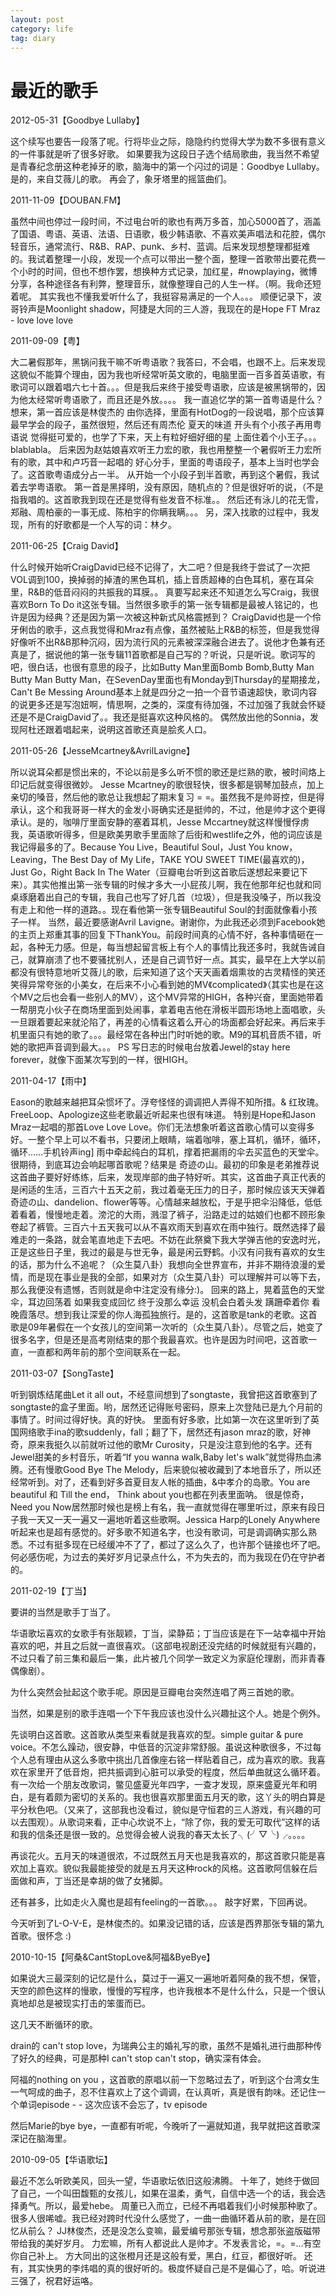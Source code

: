 ```yaml
---
layout: post
category: life
tag: diary
---
```


最近的歌手
===

2012-05-31【Goodbye Lullaby】

这个续写也要告一段落了呢。行将毕业之际，隐隐约约觉得大学为数不多很有意义的一件事就是听了很多好歌。
如果要我为这段日子选个结局歌曲，我当然不希望是青春纪念册这种老掉牙的歌，脑海中的第一个闪过的词是：Goodbye Lullaby。是的，来自艾薇儿的歌。
再会了，象牙塔里的摇篮曲们。

2011-11-09【DOUBAN.FM】

虽然中间也停过一段时间，不过电台听的歌也有两万多首，加心5000首了，涵盖了国语、粤语、英语、法语、日语歌，极少韩语歌、不喜欢美声唱法和花腔，偶尔轻音乐，通常流行、R&B、RAP、punk、乡村、蓝调。后来发现想整理都挺难的。我试着整理一小段，发现一个点可以带出一整个面，整理一首歌带出要花费一个小时的时间，但也不想作罢，想换种方式记录，加红星，#nowplaying，微博分享，各种途径各有利弊，整理音乐，就像整理自己的人生一样。（啊。我命还短着呢。
其实我也不懂我爱听什么了，我挺容易满足的一个人。。。
顺便记录下，波哥铃声是Moonlight shadow，阿捷是大同的三人游，我现在的是Hope FT Mraz - love love love

2011-09-09【粤】

大二暑假那年，黑锅问我干嘛不听粤语歌？我答曰，不会唱，也跟不上。后来发现这貌似不能算个理由，因为我也听经常听英文歌的，电脑里面一百多首英语歌，有歌词可以跟着唱六七十首。。。但是我后来终于接受粤语歌，应该是被黑锅带的，因为他太经常听粤语歌了，而且还是外放。。。。
我一直追忆学的第一首粤语是什么？想来，第一首应该是林俊杰的 由你选择，里面有HotDog的一段说唱，那个应该算最早学会的段子，虽然很短，然后还有周杰伦 夏天的味道 开头有个小孩子再用粤语说 觉得挺可爱的，也学了下来，天上有粒好细好细的星 上面住着个小王子。。。blablabla。
后来因为赵姑娘喜欢听王力宏的歌，我也用整整一个暑假听王力宏所有的歌，其中和卢巧音一起唱的 好心分手，里面的粤语段子，基本上当时也学会了。这首歌粤语成分占一半。
从开始一个小段子到半首歌，再到这个暑假，我试着去学粤语歌。
第一首是黑择明，没有原因，随机点的？但是很好听的说，（不是指我唱的。这首歌我到现在还是觉得有些发音不标准。。
然后还有泳儿的花无雪，郑融、周柏豪的一事无成、陈柏宇的你瞒我瞒。。。
另，深入找歌的过程中，我发现，所有的好歌都是一个人写的词：林夕。

2011-06-25【Craig David】

什么时候开始听CraigDavid已经不记得了，大二吧？但是我终于尝试了一次把VOL调到100，换掉弱的掉渣的黑色耳机，插上音质超棒的白色耳机，塞在耳朵里，R&B的低音闷闷的共振我的耳膜。。
真要写起来还不知道怎么写Craig，我很喜欢Born To Do it这张专辑。当然很多歌手的第一张专辑都是最被人铭记的，也许是因为经典？还是因为第一次被这种新式风格震撼到？
CraigDavid也是一个伶牙俐齿的歌手，这点我觉得和Mraz有点像，虽然被贴上R&B的标签，但是我觉得好像听不出R&B那种沉闷，因为流行风的元素被深深融合进去了。说他才色兼有还真是了，据说他的第一张专辑11首歌都是自己写的？听说，只是听说。歌词写的吧，很白话，也很有意思的段子，比如Butty Man里面Bomb Bomb,Butty Man Butty Man Butty Man，在SevenDay里面也有Monday到Thursday的星期接龙，Can't Be Messing Around基本上就是四分之一拍一个音节语速超快，歌词内容的说更多还是写泡妞啊，情思啊，之类的，深度有待加强，不过加强了我就会怀疑还是不是CraigDavid了。。我还是挺喜欢这种风格的。
偶然放出他的Sonnia，发现阿杜还跟着唱起来，说明这首歌还真是脍炙人口。

2011-05-26【JesseMcartney&AvrilLavigne】

所以说耳朵都是惯出来的，不论以前是多么听不惯的歌还是烂熟的歌，被时间烙上印记后就变得很微妙。
Jesse Mcartney的歌很轻快，很多都是钢琴加鼓点，加上亲切的嗓音，然后他的歌总让我想起了期末复习 = =。虽然我不是帅哥控，但是得承认，这个和我哥哥一样大的金发小哥确实还是挺帅的，不过，他是帅才这个更得承认。是的，咖啡厅里面安静的塞着耳机，Jesse Mccartney就这样慢慢俘虏我，英语歌听得多，但是欧美男歌手里面除了后街和westlife之外，他的词应该是我记得最多的了。Because You Live，Beautiful Soul，Just You know，Leaving，The Best Day of My Life，TAKE YOU SWEET TIME(最喜欢的)，Just Go，Right Back In The Water（豆瓣电台听到这首歌后遂想起来要记下来）。其实他推出第一张专辑的时候才多大一小屁孩儿啊，我在他那年纪也就和同桌琢磨着出自己的专辑，我自己也写了好几首（垃圾），但是我没嗓子，所以我没有走上和他一样的道路。。现在看他第一张专辑Beautiful Soul的封面就像看小孩子一样。
当然，最近要感谢Avril Lavigne。谢谢你，为此我还必须到Facebook她的主页上郑重其事的回复下ThankYou。前段时间真的心情不好，各种事情砸在一起，各种无力感。但是，每当想起留言板上有个人的事情比我还多时，我就告诫自己，就算崩溃了也不要骚扰别人，还是自己调节好一点。其实，最早在上大学以前都没有很特意地听艾薇儿的歌，后来知道了这个天天画着烟熏妆的古灵精怪的笑还笑得异常夸张的小美女，在后来不小心看到她的MV《complicated》（其实也是在这个MV之后也会看一些别人的MV），这个MV异常的HIGH，各种兴奋，里面她带着一帮朋克小伙子在商场里面到处闹事，拿着电吉他在滑板半圆形场地上面唱歌，头一旦跟着要起来就沦陷了，再差的心情看这着么开心的场面都会好起来。再后来手机里面只有她的歌了。。。最经常在各种出门时听她的歌。M9的耳机音质不错，听她的歌把声音调到最大。。。
PS 写日志的时候电台放着Jewel的stay here forever，就像下面某次写到的一样，很HIGH。

2011-04-17【雨中】

Eason的歌越来越把耳朵惯坏了。浮夸怪怪的调调把人弄得不知所措。& 红玫瑰。
FreeLoop、Apologize这些老歌最近听起来也很有味道。
特别是Hope和Jason Mraz一起唱的那首Love Love Love。你们无法想象听着这首歌心情可以变得多好。一整个早上可以不看书，只要闭上眼睛，端着咖啡，塞上耳机，循环，循环，循环……手机铃声ing]
雨中牵起纯白的耳机，撑着把漏雨的伞去买蓝色的天堂伞。很期待，到底耳边会响起哪首歌呢？结果是 奇迹の山。最初的印象是老弟推荐说这首曲子要好好练练，后来，发现岸部的曲子特好听。其实，这首曲子真正代表的是闲适的生活，三百六十五天之前，我过着毫无压力的日子，那时候应该天天弹着奇迹の山、dandelion、flower等等。心情越来越放松，于是乎把伞沿降低，低低着看着，慢慢地走着。滂沱的大雨，溅湿了裤子，沿路走过的姑娘们也都不顾形象卷起了裤管。三百六十五天我可以从不喜欢雨天到喜欢在雨中独行。既然选择了最难走的一条路，就会笔直地走下去吧。不妨在此祭奠下我大学弹吉他的安逸时光，正是这些日子里，我过的最是与世无争，最是闲云野鹤。小汉有问我有喜欢的女生的话，那为什么不追呢？（众生莫八卦）我想向全世界宣布，并非不期待浪漫的爱情，而是现在事业是我的全部，如果对方（众生莫八卦）可以理解并可以等下去，那么我便没有遗憾，否则就是命中注定没有缘分:)。
回来的路上，晃着蓝色的天堂伞，耳边回荡着 如果我变成回忆 终于没那么幸运 没机会白着头发 蹒跚牵着你 看晚霞落尽。想到我让深爱的你人海孤独旅行。是的，这首歌是tank的老歌。这首歌是09年暑假在一个女孩儿的空间第一次听的（众生莫八卦）。尽管之后，她变了很多名字，但是还是高考刚结束的那个我最喜欢。也许是因为时间吧，这首歌一直，一直都和两年前的那个空间联系在一起。

2011-03-07【SongTaste】

听到钢炼结尾曲Let it all out，不经意间想到了songtaste，我曾把这首歌塞到了songtaste的盒子里面。哟，居然还记得账号密码，原来上次登陆已是九个月前的事情了。时间过得好快。真的好快。
里面有好多歌，比如第一次在这里听到了英国网络歌手ina的歌suddenly，fall；翻了下，居然还有jason mraz的歌，好神奇，原来我挺久以前就听过他的歌Mr Curosity，只是没注意到他的名字。还有Jewel甜美的乡村音乐，听着“If you wanna walk,Baby let's walk”就觉得热血沸腾。还有慢歌Good Bye The Melody，后来貌似被收藏到了本地音乐了，所以还经常听到。对了，还看到好多首夏目友人帐的插曲，&中孝介的岛歌。You are beautiful 和 Till the end， Think about you也都在列表里面呐。
很是惊奇，Need you Now居然那时候也是榜上有名，我一直就觉得在哪里听过，原来有段日子我一天又一天一遍又一遍地听着这些歌啊。Jessica Harp的Lonely Anywhere听起来也是超有感觉的。好多歌不知道名字，也没有歌词，可是调调确实那么熟悉。不过有挺多现在已经缓冲不了了，都过了这么久了，也许那个链接也坏了吧。何必感伤呢，为过去的美好岁月记录点什么，不为失去的，而为我现在仍在守护者的。

2011-02-19【丁当】

要讲的当然是歌手丁当了。

华语歌坛喜欢的女歌手有张靓颖，丁当，梁静茹；丁当应该是在下一站幸福中开始喜欢的吧，并且之后就一直很喜欢。（这部电视剧还没完结的时候就挺有兴趣的，不过只看了前三集和最后一集，此片被几个同学一致定义为家庭伦理剧，而非青春偶像剧）。

为什么突然会扯起这个歌手呢。原因是豆瓣电台突然连唱了两三首她的歌。

当然，如果是别的歌手连唱一个下午我应该也没什么兴趣扯这个人。她是个例外。

先谈明白这首歌。这首歌从类型来看就是我喜欢的型。simple guitar & pure voice。不怎么躁动，很安静，中低音的沉淀非常舒服。虽说这种歌很多，不过每个人总有理由从这么多歌中挑出几首像座右铭一样贴着自己，成为喜欢的歌。我喜欢在家里开了低音炮，把共振调到心脏可以承受的程度，然后单曲就这么循环着。有一次给一个朋友改歌词，鳖见盛夏光年四字，一查才发现，原来盛夏光年和明白，是有着颇为密切的关系的。我也很喜欢那里面五月天的歌，这丫头的明白算是平分秋色吧。（又来了，这部我也没看过，貌似是守恒君的三人游戏，有兴趣的可以去围观）。从歌词来看，正中心坎说不上，“除了你，我的爱无可取代”这样的话和我的信条还是很一致的。总觉得会被人说我的春天太长了╮(╯▽╰)╭。。。。

再谈花火。五月天的味道很浓，不过既然五月天也是我喜欢的，那这首歌只能是喜欢加上喜欢。貌似我最能接受的就是五月天这种rock的风格。这首歌阿信躲在后面做和声，丁当还是幸胡的做了女猪脚。

还有甚多，比如走火入魔也是超有feeling的一首歌。。。 敲字好累，下回再说。

今天听到了L-O-V-E，是林俊杰的。如果没记错的话，应该是西界那张专辑的第九首歌。很怀念 :)

2010-10-15【阿桑&CantStopLove&阿福&ByeBye】

如果说大三最深刻的记忆是什么，莫过于一遍又一遍地听着阿桑的我不想，保管，天空的颜色这样的慢歌，慢慢的写程序，也许我根本不是什么什么，只是一个很认真地却总是被现实打击的笨蛋而已。

这几天不断循环的歌。



drain的 can't stop love，为瑞典公主的婚礼写的歌，虽然不是婚礼进行曲那种传了好久的经典，可是那种I can't stop can't stop，确实深有体会。

阿福的nothing on you ，这首歌的原唱以前一下忽略过去了，听到这个台湾女生一气呵成的曲子，忍不住喜欢上了这个调调，在认真听，真是很有韵味。还记住一个单词episode - - 这次应该不会忘了，tv episode

然后Marie的bye bye，一直都有听呢，今晚听了一遍就知道，我早就把这首歌深深记在脑海里。

2010-09-05【华语歌坛】

最近不怎么听欧美风，回头一望，华语歌坛依旧这般沸腾。
十年了，她终于做回了自己，一个叫田馥甄的女孩儿，如果在温柔，勇气，自信中选一个的话，我会选择勇气。所以，最爱hebe。
周董已入而立，已经不再唱着我们小时候那种歌了。很多人很唏嘘。我已经对跨时代没什么感觉了，一曲一曲循环着从前的歌，是在回忆从前么？
JJ林俊杰，还是没怎么变嘛，最爱编号那张专辑，想念那张盗版磁带带给我的美好岁月。
力宏嘛，所有人都说此人是帅才。不发表言论，=。=…有空你自己补上。
方大同出的这张橙月还是这般有爱，黑白，红豆，都很好听。
还有，其实快男的李炜唱的真的很好听的。极度怀疑自己是不是偏心了，哈。听说进三强了，祝君好运咯。
